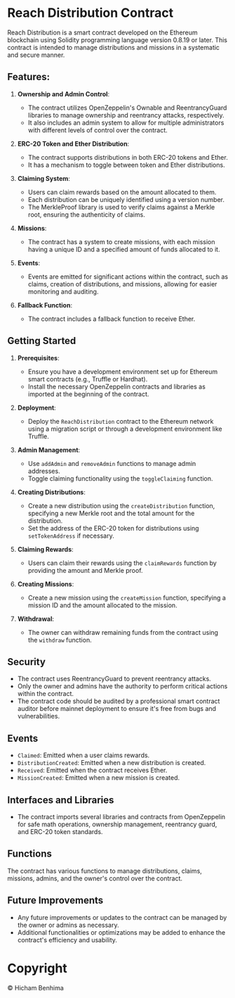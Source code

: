 # Reach Distribution Contract

Reach Distribution is a smart contract developed on the Ethereum blockchain using Solidity programming language version 0.8.19 or later. This contract is intended to manage distributions and missions in a systematic and secure manner.

## Features:

1. **Ownership and Admin Control**:

   - The contract utilizes OpenZeppelin's Ownable and ReentrancyGuard libraries to manage ownership and reentrancy attacks, respectively.
   - It also includes an admin system to allow for multiple administrators with different levels of control over the contract.

2. **ERC-20 Token and Ether Distribution**:

   - The contract supports distributions in both ERC-20 tokens and Ether.
   - It has a mechanism to toggle between token and Ether distributions.

3. **Claiming System**:

   - Users can claim rewards based on the amount allocated to them.
   - Each distribution can be uniquely identified using a version number.
   - The MerkleProof library is used to verify claims against a Merkle root, ensuring the authenticity of claims.

4. **Missions**:

   - The contract has a system to create missions, with each mission having a unique ID and a specified amount of funds allocated to it.

5. **Events**:

   - Events are emitted for significant actions within the contract, such as claims, creation of distributions, and missions, allowing for easier monitoring and auditing.

6. **Fallback Function**:
   - The contract includes a fallback function to receive Ether.

## Getting Started

1. **Prerequisites**:

   - Ensure you have a development environment set up for Ethereum smart contracts (e.g., Truffle or Hardhat).
   - Install the necessary OpenZeppelin contracts and libraries as imported at the beginning of the contract.

2. **Deployment**:

   - Deploy the `ReachDistribution` contract to the Ethereum network using a migration script or through a development environment like Truffle.

3. **Admin Management**:

   - Use `addAdmin` and `removeAdmin` functions to manage admin addresses.
   - Toggle claiming functionality using the `toggleClaiming` function.

4. **Creating Distributions**:

   - Create a new distribution using the `createDistribution` function, specifying a new Merkle root and the total amount for the distribution.
   - Set the address of the ERC-20 token for distributions using `setTokenAddress` if necessary.

5. **Claiming Rewards**:

   - Users can claim their rewards using the `claimRewards` function by providing the amount and Merkle proof.

6. **Creating Missions**:

   - Create a new mission using the `createMission` function, specifying a mission ID and the amount allocated to the mission.

7. **Withdrawal**:
   - The owner can withdraw remaining funds from the contract using the `withdraw` function.

## Security

- The contract uses ReentrancyGuard to prevent reentrancy attacks.
- Only the owner and admins have the authority to perform critical actions within the contract.
- The contract code should be audited by a professional smart contract auditor before mainnet deployment to ensure it's free from bugs and vulnerabilities.

## Events

- `Claimed`: Emitted when a user claims rewards.
- `DistributionCreated`: Emitted when a new distribution is created.
- `Received`: Emitted when the contract receives Ether.
- `MissionCreated`: Emitted when a new mission is created.

## Interfaces and Libraries

- The contract imports several libraries and contracts from OpenZeppelin for safe math operations, ownership management, reentrancy guard, and ERC-20 token standards.

## Functions

The contract has various functions to manage distributions, claims, missions, admins, and the owner's control over the contract.

## Future Improvements

- Any future improvements or updates to the contract can be managed by the owner or admins as necessary.
- Additional functionalities or optimizations may be added to enhance the contract's efficiency and usability.

# Copyright

&copy; Hicham Benhima
